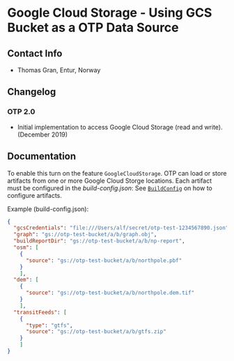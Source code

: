 # Google Cloud Storage - Using GCS Bucket as a OTP Data Source

## Contact Info

- Thomas Gran, Entur, Norway

## Changelog

### OTP 2.0

- Initial implementation to access Google Cloud Storage (read and write). (December 2019)

## Documentation

To enable this turn on the feature `GoogleCloudStorage`. OTP can load or store artifacts from one or
more Google Cloud Storge locations. Each artifact must be configured in the _build-config.json_:
See [`BuildConfig`](https://github.com/opentripplanner/OpenTripPlanner/blob/dev-2.x/application/src/main/java/org/opentripplanner/standalone/config/BuildConfig.java)
on how to configure artifacts.

Example (build-config.json):

```json
{
  "gcsCredentials": "file:///Users/alf/secret/otp-test-1234567890.json",
  "graph": "gs://otp-test-bucket/a/b/graph.obj",
  "buildReportDir": "gs://otp-test-bucket/a/b/np-report",
  "osm": [
    {
      "source": "gs://otp-test-bucket/a/b/northpole.pbf"
    }
    ],
  "dem": [
    {
      "source": "gs://otp-test-bucket/a/b/northpole.dem.tif"
    }
    ],
  "transitFeeds": [
    {
      "type": "gtfs",
      "source": "gs://otp-test-bucket/a/b/gtfs.zip"
    }
    ]
}
```

<!-- INSERT: config -->
